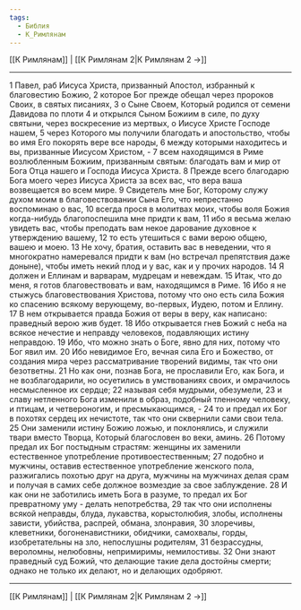 ```yaml
---
tags:
  - Библия
  - К_Римлянам
---
```

[[К Римлянам]] | [[К Римлянам 2|К Римлянам 2 →]]

---
1 Павел, раб Иисуса Христа, призванный Апостол, избранный к благовестию Божию,
2 которое Бог прежде обещал через пророков Своих, в святых писаниях,
3 о Сыне Своем, Который родился от семени Давидова по плоти
4 и открылся Сыном Божиим в силе, по духу святыни, через воскресение из мертвых, о Иисусе Христе Господе нашем,
5 через Которого мы получили благодать и апостольство, чтобы во имя Его покорять вере все народы,
6 между которыми находитесь и вы, призванные Иисусом Христом, -
7 всем находящимся в Риме возлюбленным Божиим, призванным святым: благодать вам и мир от Бога Отца нашего и Господа Иисуса Христа.
8 Прежде всего благодарю Бога моего через Иисуса Христа за всех вас, что вера ваша возвещается во всем мире.
9 Свидетель мне Бог, Которому служу духом моим в благовествовании Сына Его, что непрестанно воспоминаю о вас,
10 всегда прося в молитвах моих, чтобы воля Божия когда-нибудь благопоспешила мне придти к вам,
11 ибо я весьма желаю увидеть вас, чтобы преподать вам некое дарование духовное к утверждению вашему,
12 то есть утешиться с вами верою общею, вашею и моею.
13 Не хочу, братия, оставить вас в неведении, что я многократно намеревался придти к вам (но встречал препятствия даже доныне), чтобы иметь некий плод и у вас, как и у прочих народов.
14 Я должен и Еллинам и варварам, мудрецам и невеждам.
15 Итак, что до меня, я готов благовествовать и вам, находящимся в Риме.
16 Ибо я не стыжусь благовествования Христова, потому что оно есть сила Божия ко спасению всякому верующему, во-первых, Иудею, потом и Еллину.
17 В нем открывается правда Божия от веры в веру, как написано: праведный верою жив будет.
18 Ибо открывается гнев Божий с неба на всякое нечестие и неправду человеков, подавляющих истину неправдою.
19 Ибо, что можно знать о Боге, явно для них, потому что Бог явил им.
20 Ибо невидимое Его, вечная сила Его и Божество, от создания мира через рассматривание творений видимы, так что они безответны.
21 Но как они, познав Бога, не прославили Его, как Бога, и не возблагодарили, но осуетились в умствованиях своих, и омрачилось несмысленное их сердце;
22 называя себя мудрыми, обезумели,
23 и славу нетленного Бога изменили в образ, подобный тленному человеку, и птицам, и четвероногим, и пресмыкающимся, -
24 то и предал их Бог в похотях сердец их нечистоте, так что они сквернили сами свои тела.
25 Они заменили истину Божию ложью, и поклонялись, и служили твари вместо Творца, Который благословен во веки, аминь.
26 Потому предал их Бог постыдным страстям: женщины их заменили естественное употребление противоестественным;
27 подобно и мужчины, оставив естественное употребление женского пола, разжигались похотью друг на друга, мужчины на мужчинах делая срам и получая в самих себе должное возмездие за свое заблуждение.
28 И как они не заботились иметь Бога в разуме, то предал их Бог превратному уму - делать непотребства,
29 так что они исполнены всякой неправды, блуда, лукавства, корыстолюбия, злобы, исполнены зависти, убийства, распрей, обмана, злонравия,
30 злоречивы, клеветники, богоненавистники, обидчики, самохвалы, горды, изобретательны на зло, непослушны родителям,
31 безрассудны, вероломны, нелюбовны, непримиримы, немилостивы.
32 Они знают праведный суд Божий, что делающие такие дела достойны смерти; однако не только их делают, но и делающих одобряют.

---
[[К Римлянам]] | [[К Римлянам 2|К Римлянам 2 →]]